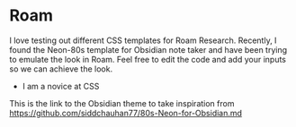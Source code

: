 # Roam

I love testing out different CSS templates for Roam Research. Recently, I found the Neon-80s template for Obsidian note taker and have been trying to emulate the look in Roam. Feel free to edit the code and add your inputs so we can achieve the look. 

- I am a novice at CSS

This is the link to the Obsidian theme to take inspiration from https://github.com/siddchauhan77/80s-Neon-for-Obsidian.md

